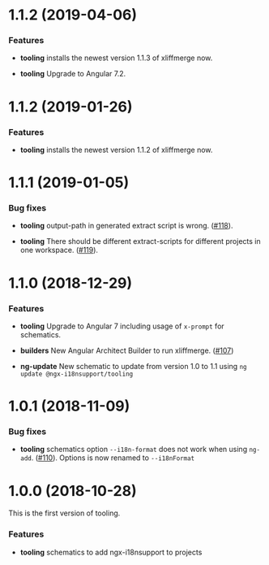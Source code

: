 <a name="1.1.3"></a>
# 1.1.2 (2019-04-06)

### Features
* **tooling** installs the newest version 1.1.3 of xliffmerge now.

* **tooling** Upgrade to Angular 7.2.

<a name="1.1.2"></a>
# 1.1.2 (2019-01-26)

### Features
* **tooling** installs the newest version 1.1.2 of xliffmerge now.

<a name="1.1.1"></a>
# 1.1.1 (2019-01-05)

### Bug fixes
* **tooling** output-path in generated extract script is wrong.
([#118](https://github.com/martinroob/ngx-i18nsupport/issues/118)).

* **tooling** There should be different extract-scripts for different projects in one workspace.
([#119](https://github.com/martinroob/ngx-i18nsupport/issues/119)).

<a name="1.1.0"></a>
# 1.1.0 (2018-12-29)

### Features

* **tooling** Upgrade to Angular 7 including usage of `x-prompt` for schematics.

* **builders** New Angular Architect Builder to run xliffmerge. ([#107](https://github.com/martinroob/ngx-i18nsupport/issues/107))

* **ng-update** New schematic to update from version 1.0 to 1.1 using `ng update @ngx-i18nsupport/tooling`

<a name="1.0.1"></a>
# 1.0.1 (2018-11-09)

### Bug fixes
* **tooling** schematics option `--i18n-format` does not work when using `ng-add`.
([#110](https://github.com/martinroob/ngx-i18nsupport/issues/110)). Options is now renamed to `--i18nFormat`

<a name="1.0.0"></a>
# 1.0.0 (2018-10-28)

This is the first version of tooling.

### Features
* **tooling** schematics to add ngx-i18nsupport to projects

